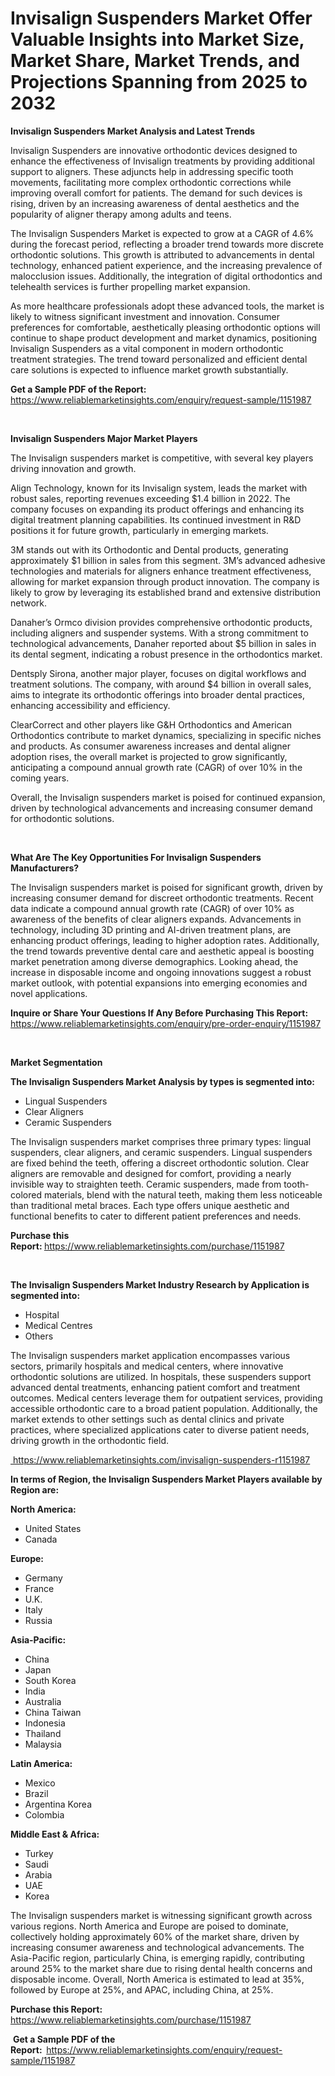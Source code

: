 <p><h1>Invisalign Suspenders Market Offer Valuable Insights into Market Size, Market Share, Market Trends, and Projections Spanning from 2025 to 2032</h1></p><p><strong>Invisalign Suspenders Market Analysis and Latest Trends</strong></p>
<p><p>Invisalign Suspenders are innovative orthodontic devices designed to enhance the effectiveness of Invisalign treatments by providing additional support to aligners. These adjuncts help in addressing specific tooth movements, facilitating more complex orthodontic corrections while improving overall comfort for patients. The demand for such devices is rising, driven by an increasing awareness of dental aesthetics and the popularity of aligner therapy among adults and teens.</p><p>The Invisalign Suspenders Market is expected to grow at a CAGR of 4.6% during the forecast period, reflecting a broader trend towards more discrete orthodontic solutions. This growth is attributed to advancements in dental technology, enhanced patient experience, and the increasing prevalence of malocclusion issues. Additionally, the integration of digital orthodontics and telehealth services is further propelling market expansion. </p><p>As more healthcare professionals adopt these advanced tools, the market is likely to witness significant investment and innovation. Consumer preferences for comfortable, aesthetically pleasing orthodontic options will continue to shape product development and market dynamics, positioning Invisalign Suspenders as a vital component in modern orthodontic treatment strategies. The trend toward personalized and efficient dental care solutions is expected to influence market growth substantially.</p></p>
<p><strong>Get a Sample PDF of the Report:&nbsp;</strong> <a href="https://www.reliablemarketinsights.com/enquiry/request-sample/1151987?utm_campaign=3250&utm_medium=2&utm_source=Github&utm_content=ia&utm_term=14042025&utm_id=invisalign-suspenders">https://www.reliablemarketinsights.com/enquiry/request-sample/1151987</a></p>
<p>&nbsp;</p>
<p><strong>Invisalign Suspenders Major Market Players</strong></p>
<p><p>The Invisalign suspenders market is competitive, with several key players driving innovation and growth. </p><p>Align Technology, known for its Invisalign system, leads the market with robust sales, reporting revenues exceeding $1.4 billion in 2022. The company focuses on expanding its product offerings and enhancing its digital treatment planning capabilities. Its continued investment in R&D positions it for future growth, particularly in emerging markets.</p><p>3M stands out with its Orthodontic and Dental products, generating approximately $1 billion in sales from this segment. 3M’s advanced adhesive technologies and materials for aligners enhance treatment effectiveness, allowing for market expansion through product innovation. The company is likely to grow by leveraging its established brand and extensive distribution network.</p><p>Danaher’s Ormco division provides comprehensive orthodontic products, including aligners and suspender systems. With a strong commitment to technological advancements, Danaher reported about $5 billion in sales in its dental segment, indicating a robust presence in the orthodontics market. </p><p>Dentsply Sirona, another major player, focuses on digital workflows and treatment solutions. The company, with around $4 billion in overall sales, aims to integrate its orthodontic offerings into broader dental practices, enhancing accessibility and efficiency.</p><p>ClearCorrect and other players like G&H Orthodontics and American Orthodontics contribute to market dynamics, specializing in specific niches and products. As consumer awareness increases and dental aligner adoption rises, the overall market is projected to grow significantly, anticipating a compound annual growth rate (CAGR) of over 10% in the coming years.</p><p>Overall, the Invisalign suspenders market is poised for continued expansion, driven by technological advancements and increasing consumer demand for orthodontic solutions.</p></p>
<p>&nbsp;</p>
<p><strong>What Are The Key Opportunities For Invisalign Suspenders Manufacturers?</strong></p>
<p><p>The Invisalign suspenders market is poised for significant growth, driven by increasing consumer demand for discreet orthodontic treatments. Recent data indicate a compound annual growth rate (CAGR) of over 10% as awareness of the benefits of clear aligners expands. Advancements in technology, including 3D printing and AI-driven treatment plans, are enhancing product offerings, leading to higher adoption rates. Additionally, the trend towards preventive dental care and aesthetic appeal is boosting market penetration among diverse demographics. Looking ahead, the increase in disposable income and ongoing innovations suggest a robust market outlook, with potential expansions into emerging economies and novel applications.</p></p>
<p><strong>Inquire or Share Your Questions If Any Before Purchasing This Report:</strong> <a href="https://www.reliablemarketinsights.com/enquiry/pre-order-enquiry/1151987?utm_campaign=3250&utm_medium=2&utm_source=Github&utm_content=ia&utm_term=14042025&utm_id=invisalign-suspenders">https://www.reliablemarketinsights.com/enquiry/pre-order-enquiry/1151987</a></p>
<p>&nbsp;</p>
<p><strong>Market Segmentation</strong></p>
<p><strong>The Invisalign Suspenders Market Analysis by types is segmented into:</strong></p>
<p><ul><li>Lingual Suspenders</li><li>Clear Aligners</li><li>Ceramic Suspenders</li></ul></p>
<p><p>The Invisalign suspenders market comprises three primary types: lingual suspenders, clear aligners, and ceramic suspenders. Lingual suspenders are fixed behind the teeth, offering a discreet orthodontic solution. Clear aligners are removable and designed for comfort, providing a nearly invisible way to straighten teeth. Ceramic suspenders, made from tooth-colored materials, blend with the natural teeth, making them less noticeable than traditional metal braces. Each type offers unique aesthetic and functional benefits to cater to different patient preferences and needs.</p></p>
<p><strong>Purchase this Report:&nbsp;</strong><a href="https://www.reliablemarketinsights.com/purchase/1151987?utm_campaign=3250&utm_medium=2&utm_source=Github&utm_content=ia&utm_term=14042025&utm_id=invisalign-suspenders">https://www.reliablemarketinsights.com/purchase/1151987</a></p>
<p>&nbsp;</p>
<p><strong>The Invisalign Suspenders Market Industry Research by Application is segmented into:</strong></p>
<p><ul><li>Hospital</li><li>Medical Centres</li><li>Others</li></ul></p>
<p><p>The Invisalign suspenders market application encompasses various sectors, primarily hospitals and medical centers, where innovative orthodontic solutions are utilized. In hospitals, these suspenders support advanced dental treatments, enhancing patient comfort and treatment outcomes. Medical centers leverage them for outpatient services, providing accessible orthodontic care to a broad patient population. Additionally, the market extends to other settings such as dental clinics and private practices, where specialized applications cater to diverse patient needs, driving growth in the orthodontic field.</p></p>
<p><a href="https://www.reliablemarketinsights.com/invisalign-suspenders-r1151987?utm_campaign=3250&utm_medium=2&utm_source=Github&utm_content=ia&utm_term=14042025&utm_id=invisalign-suspenders">&nbsp;https://www.reliablemarketinsights.com/invisalign-suspenders-r1151987</a></p>
<p><strong>In terms of Region, the Invisalign Suspenders Market Players available by Region are:</strong></p>
<p>
    <p> <strong> North America: </strong>
        <ul>
            <li>United States</li>
            <li>Canada</li>
        </ul>
        </p> 
    <p> <strong> Europe: </strong>
        <ul>
            <li>Germany</li>
            <li>France</li>
            <li>U.K.</li>
            <li>Italy</li>
            <li>Russia</li>
        </ul>
        </p> 
    <p> <strong> Asia-Pacific: </strong>
        <ul>
            <li>China</li>
            <li>Japan</li>
            <li>South Korea</li>
            <li>India</li>
            <li>Australia</li>
            <li>China Taiwan</li>
            <li>Indonesia</li>
            <li>Thailand</li>
            <li>Malaysia</li>
        </ul>
        </p> 
    <p> <strong> Latin America: </strong>
        <ul>
            <li>Mexico</li>
            <li>Brazil</li>
            <li>Argentina Korea</li>
            <li>Colombia</li>
        </ul>
        </p> 
    <p> <strong> Middle East & Africa: </strong>
        <ul>
            <li>Turkey</li>
            <li>Saudi</li>
            <li>Arabia</li>
            <li>UAE</li>
            <li>Korea</li>
        </ul>
    </p>
    </p>
<p><p>The Invisalign suspenders market is witnessing significant growth across various regions. North America and Europe are poised to dominate, collectively holding approximately 60% of the market share, driven by increasing consumer awareness and technological advancements. The Asia-Pacific region, particularly China, is emerging rapidly, contributing around 25% to the market share due to rising dental health concerns and disposable income. Overall, North America is estimated to lead at 35%, followed by Europe at 25%, and APAC, including China, at 25%.</p></p>
<p><strong>Purchase this Report: </strong><a href="https://www.reliablemarketinsights.com/purchase/1151987?utm_campaign=3250&utm_medium=2&utm_source=Github&utm_content=ia&utm_term=14042025&utm_id=invisalign-suspenders">https://www.reliablemarketinsights.com/purchase/1151987</a></p>
<p>&nbsp;<strong>Get a Sample PDF of the Report:&nbsp;&nbsp;</strong><a href="https://www.reliablemarketinsights.com/enquiry/request-sample/1151987?utm_campaign=3250&utm_medium=2&utm_source=Github&utm_content=ia&utm_term=14042025&utm_id=invisalign-suspenders">https://www.reliablemarketinsights.com/enquiry/request-sample/1151987</a></p>
<p><strong></strong></p>
<p><p></p><p></p><p></p></p>